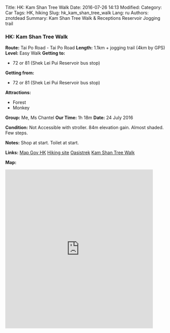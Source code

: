 Title: HK: Kam Shan Tree Walk
Date: 2016-07-26 14:13
Modified: 
Category: Car
Tags: HK,  hiking
Slug: hk_kam_shan_tree_walk
Lang: ru
Authors: znotdead
Summary: Kam Shan Tree Walk & Receptions Reservoir Jogging trail

### HK: Kam Shan Tree Walk
**Route:** Tai Po Road - Tai Po Road
**Length:** 1.1km + jogging trail (4km by GPS)
**Level:** Easy Walk
**Getting to:**
 - 72 or 81 (Shek Lei Pui Reservoir bus stop)

**Getting from:**
 - 72 or 81 (Shek Lei Pui Reservoir bus stop)

**Attractions:**
 - Forest
 - Monkey

**Group:** Me, Ms Chantel
**Our Time:** 1h 18m
**Date:** 24 July 2016

**Condition:**
Not Accessible with stroller. 84m elevation gain. Almost shaded. Few steps.

**Notes:**
Shop at start. Toilet at start.

**Links:**
[Map Gov HK](http://www2.map.gov.hk/gih3/view/index.jsp)
[Hiking site](http://hiking.gov.hk/eng)
[Oasistrek](http://www.oasistrek.com)
[Kam Shan Tree Walk](http://www.treewalks.gov.hk/treewalk/index_walk.php?wid=06&lang=en)

**Map:**
<iframe src='https://connect.garmin.com/modern/activity/embed/1269590911' title='Kam Shan Tree Walk & Eptions Reservoir Jogging trail' width='465' height='500' frameborder='0'></iframe>
